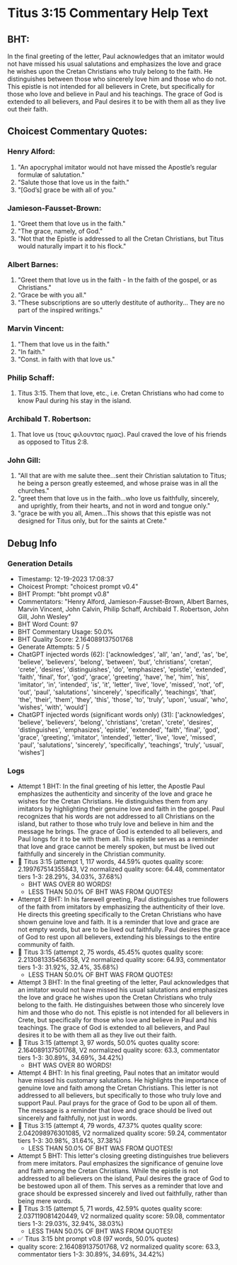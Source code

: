 # Titus 3:15 Commentary Help Text

## BHT:
In the final greeting of the letter, Paul acknowledges that an imitator would not have missed his usual salutations and emphasizes the love and grace he wishes upon the Cretan Christians who truly belong to the faith. He distinguishes between those who sincerely love him and those who do not. This epistle is not intended for all believers in Crete, but specifically for those who love and believe in Paul and his teachings. The grace of God is extended to all believers, and Paul desires it to be with them all as they live out their faith.

## Choicest Commentary Quotes:
### Henry Alford:
1. "An apocryphal imitator would not have missed the Apostle’s regular formulæ of salutation." 
2. "Salute those that love us in the faith."
3. "[God’s] grace be with all of you."

### Jamieson-Fausset-Brown:
1. "Greet them that love us in the faith."
2. "The grace, namely, of God."
3. "Not that the Epistle is addressed to all the Cretan Christians, but Titus would naturally impart it to his flock."

### Albert Barnes:
1. "Greet them that love us in the faith - In the faith of the gospel, or as Christians."
2. "Grace be with you all."
3. "These subscriptions are so utterly destitute of authority... They are no part of the inspired writings."

### Marvin Vincent:
1. "Them that love us in the faith." 
2. "In faith." 
3. "Const. in faith with that love us."

### Philip Schaff:
1. Titus 3:15. Them that love, etc., i.e. Cretan Christians who had come to know Paul during his stay in the island.


### Archibald T. Robertson:
1.  That love us (τους φιλουντας ημας). Paul craved the love of his friends as opposed to Titus 2:8. 


### John Gill:
1. "All that are with me salute thee...sent their Christian salutation to Titus; he being a person greatly esteemed, and whose praise was in all the churches."
2. "greet them that love us in the faith...who love us faithfully, sincerely, and uprightly, from their hearts, and not in word and tongue only."
3. "grace be with you all, Amen...This shows that this epistle was not designed for Titus only, but for the saints at Crete."


## Debug Info
### Generation Details
- Timestamp: 12-19-2023 17:08:37
- Choicest Prompt: "choicest prompt v0.4"
- BHT Prompt: "bht prompt v0.8"
- Commentators: "Henry Alford, Jamieson-Fausset-Brown, Albert Barnes, Marvin Vincent, John Calvin, Philip Schaff, Archibald T. Robertson, John Gill, John Wesley"
- BHT Word Count: 97
- BHT Commentary Usage: 50.0%
- BHT Quality Score: 2.164089137501768
- Generate Attempts: 5 / 5
- ChatGPT injected words (62):
	['acknowledges', 'all', 'an', 'and', 'as', 'be', 'believe', 'believers', 'belong', 'between', 'but', 'christians', 'cretan', 'crete', 'desires', 'distinguishes', 'do', 'emphasizes', 'epistle', 'extended', 'faith', 'final', 'for', 'god', 'grace', 'greeting', 'have', 'he', 'him', 'his', 'imitator', 'in', 'intended', 'is', 'it', 'letter', 'live', 'love', 'missed', 'not', 'of', 'out', 'paul', 'salutations', 'sincerely', 'specifically', 'teachings', 'that', 'the', 'their', 'them', 'they', 'this', 'those', 'to', 'truly', 'upon', 'usual', 'who', 'wishes', 'with', 'would']
- ChatGPT injected words (significant words only) (31):
	['acknowledges', 'believe', 'believers', 'belong', 'christians', 'cretan', 'crete', 'desires', 'distinguishes', 'emphasizes', 'epistle', 'extended', 'faith', 'final', 'god', 'grace', 'greeting', 'imitator', 'intended', 'letter', 'live', 'love', 'missed', 'paul', 'salutations', 'sincerely', 'specifically', 'teachings', 'truly', 'usual', 'wishes']

### Logs
- Attempt 1 BHT: In the final greeting of his letter, the Apostle Paul emphasizes the authenticity and sincerity of the love and grace he wishes for the Cretan Christians. He distinguishes them from any imitators by highlighting their genuine love and faith in the gospel. Paul recognizes that his words are not addressed to all Christians on the island, but rather to those who truly love and believe in him and the message he brings. The grace of God is extended to all believers, and Paul longs for it to be with them all. This epistle serves as a reminder that love and grace cannot be merely spoken, but must be lived out faithfully and sincerely in the Christian community.
- 🔄 Titus 3:15 (attempt 1, 117 words, 44.59% quotes quality score: 2.199767514355843, V2 normalized quality score: 64.48, commentator tiers 1-3: 28.29%, 34.03%, 37.68%) 
	- BHT WAS OVER 80 WORDS! 
	- LESS THAN 50.0% OF BHT WAS FROM QUOTES!
- Attempt 2 BHT: In his farewell greeting, Paul distinguishes true followers of the faith from imitators by emphasizing the authenticity of their love. He directs this greeting specifically to the Cretan Christians who have shown genuine love and faith. It is a reminder that love and grace are not empty words, but are to be lived out faithfully. Paul desires the grace of God to rest upon all believers, extending his blessings to the entire community of faith.
- 🔄 Titus 3:15 (attempt 2, 75 words, 45.45% quotes quality score: 2.213081335456358, V2 normalized quality score: 64.93, commentator tiers 1-3: 31.92%, 32.4%, 35.68%) 
	- LESS THAN 50.0% OF BHT WAS FROM QUOTES!
- Attempt 3 BHT: In the final greeting of the letter, Paul acknowledges that an imitator would not have missed his usual salutations and emphasizes the love and grace he wishes upon the Cretan Christians who truly belong to the faith. He distinguishes between those who sincerely love him and those who do not. This epistle is not intended for all believers in Crete, but specifically for those who love and believe in Paul and his teachings. The grace of God is extended to all believers, and Paul desires it to be with them all as they live out their faith.
- 🔄 Titus 3:15 (attempt 3, 97 words, 50.0% quotes quality score: 2.164089137501768, V2 normalized quality score: 63.3, commentator tiers 1-3: 30.89%, 34.69%, 34.42%) 
	- BHT WAS OVER 80 WORDS!
- Attempt 4 BHT: In his final greeting, Paul notes that an imitator would have missed his customary salutations. He highlights the importance of genuine love and faith among the Cretan Christians. This letter is not addressed to all believers, but specifically to those who truly love and support Paul. Paul prays for the grace of God to be upon all of them. The message is a reminder that love and grace should be lived out sincerely and faithfully, not just in words.
- 🔄 Titus 3:15 (attempt 4, 79 words, 47.37% quotes quality score: 2.042098976301085, V2 normalized quality score: 59.24, commentator tiers 1-3: 30.98%, 31.64%, 37.38%) 
	- LESS THAN 50.0% OF BHT WAS FROM QUOTES!
- Attempt 5 BHT: This letter's closing greeting distinguishes true believers from mere imitators. Paul emphasizes the significance of genuine love and faith among the Cretan Christians. While the epistle is not addressed to all believers on the island, Paul desires the grace of God to be bestowed upon all of them. This serves as a reminder that love and grace should be expressed sincerely and lived out faithfully, rather than being mere words.
- 🔄 Titus 3:15 (attempt 5, 71 words, 42.59% quotes quality score: 2.037119081420449, V2 normalized quality score: 59.08, commentator tiers 1-3: 29.03%, 32.94%, 38.03%) 
	- LESS THAN 50.0% OF BHT WAS FROM QUOTES!
- ✅ Titus 3:15 bht prompt v0.8 (97 words, 50.0% quotes)
- quality score: 2.164089137501768, V2 normalized quality score: 63.3, commentator tiers 1-3: 30.89%, 34.69%, 34.42%)